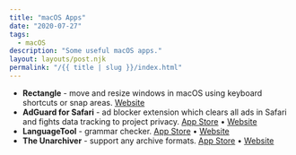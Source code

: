 ```yaml
---
title: "macOS Apps"
date: "2020-07-27"
tags:
  - macOS
description: "Some useful macOS apps."
layout: layouts/post.njk
permalink: "/{{ title | slug }}/index.html"
---
```


- **Rectangle** - move and resize windows in macOS using keyboard shortcuts or snap areas. [Website](https://rectangleapp.com)
- **AdGuard for Safari** - ad blocker extension which clears all ads in Safari and fights data tracking to project privacy. [App Store](https://apps.apple.com/ua/app/adguard-for-safari/id1440147259) • [Website](https://adguard.com/en/welcome.html)
- **LanguageTool** - grammar checker.
  [App Store](https://apps.apple.com/ua/app/languagetool-grammar-checker/id1534275760) • [Website](https://languagetool.org/)
- **The Unarchiver** - support any archive formats. [App Store](https://apps.apple.com/ua/app/the-unarchiver/id425424353) • [Website](https://theunarchiver.com/)

